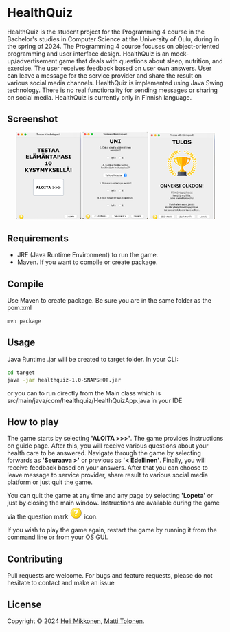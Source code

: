 # HealthQuiz

HealthQuiz is the student project for the Programming 4 course in the Bachelor's studies in Computer Science at the University of Oulu, during in the spring of 2024. The Programming 4 course focuses on object-oriented programming and user interface design. HealthQuiz is an  mock-up/advertisement game that deals with questions about sleep, nutrition, and exercise. The user receives feedback based on user own answers. User can leave a message for the service provider and share the result on various social media channels. HealthQuiz is implemented using Java Swing technology. There is no real functionality for sending messages or sharing on social media. HealthQuiz is currently only in Finnish language.


## Screenshot

<p align="center" width="100%">
    <img width="30%" src="screenshots/healthquiz1.png">
    <img width="30%" src="screenshots/healthquiz2.png">
    <img width="30%" src="screenshots/healthquiz3.png">
</p>

## Requirements

- JRE (Java Runtime Environment) to run the game.
- Maven. If you want to compile or create package.


## Compile

Use Maven to create package. Be sure you are in the same folder as the pom.xml

```bash
mvn package
```

## Usage

Java Runtime .jar will be created to target folder. In your CLI:

```bash
cd target
java -jar healthquiz-1.0-SNAPSHOT.jar
```

or you can to run directly from the Main class which is src/main/java/com/healthquiz/HealthQuizApp.java in your IDE

## How to play

The game starts by selecting **'ALOITA >>>'**. The game provides instructions on guide page. After this, you will receive various questions about your health care to be answered. Navigate through the game by selecting forwards as **'Seuraava >'** or previous as **'< Edellinen'**. Finally, you will receive feedback based on your answers. After that you can choose to leave message to service provider, share result to various social media platform or just quit the game. 

You can quit the game at any time and any page by selecting **'Lopeta'** or just by closing the main window. Instructions are available during the game via the question mark ![Help](src/main/resources/help.png) icon.

If you wish to play the game again, restart the game by running it from the command line or from your OS GUI. 

## Contributing

Pull requests are welcome. For bugs and feature requests, please do not hesitate to contact and make an issue

## License

Copyright © 2024 [Heli Mikkonen](mailto:heli.mikkonen@student.oulu.fi), [Matti Tolonen](mailto:matti.tolonen@student.oulu.fi).
